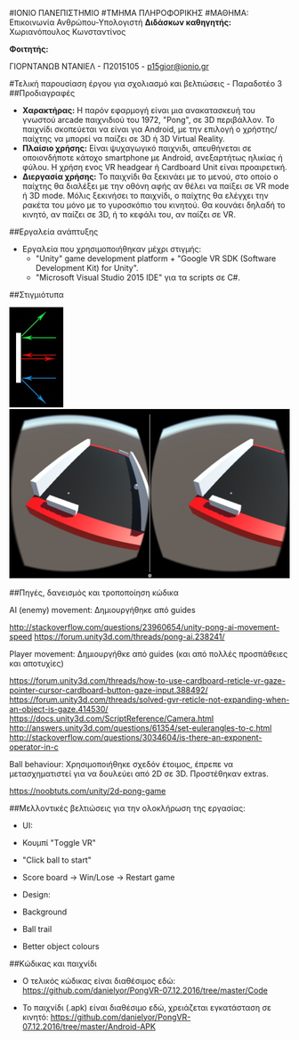 #ΙΟΝΙΟ ΠΑΝΕΠΙΣΤΗΜΙΟ 
#ΤΜΗΜΑ ΠΛΗΡΟΦΟΡΙΚΗΣ
#ΜΑΘΗΜΑ: Επικοινωνία Ανθρώπου-Υπολογιστή
**Διδάσκων καθηγητής:** Χωριανόπουλος Κωνσταντίνος

**Φοιτητής:**

ΓΙΟΡΝΤΑΝΩΒ ΝΤΑΝΙΕΛ - Π2015105 - p15gior@ionio.gr

#Τελική παρουσίαση έργου για σχολιασμό και βελτιώσεις - Παραδοτέο 3
##Προδιαγραφές

* **Χαρακτήρας:** Η παρόν εφαρμογή είναι μια ανακατασκευή του γνωστού arcade παιχνιδιού του 1972, "Pong", σε 3D περιβάλλον. Το παιχνίδι σκοπεύεται να είναι για Android, με την επιλογή ο χρήστης/παίχτης να μπορεί να παίζει σε 3D ή 3D Virtual Reality.
* **Πλαίσιο χρήσης:** Είναι ψυχαγωγικό παιχνιδι, απευθήνεται σε οποιονδήποτε κάτοχο smartphone με Android, ανεξαρτήτως ηλικίας ή φύλου. Η χρήση ενος VR headgear ή Cardboard Unit είναι προαιρετική.
* **Διεργασία χρήσης:** Το παιχνίδι θα ξεκινάει με το μενού, στο οποίο ο παίχτης θα διαλέξει με την οθόνη αφής αν θέλει να παίξει σε VR mode ή 3D mode. Μόλις ξεκινήσει το παιχνίδι, ο παίχτης θα ελέγχει την ρακέτα του μόνο με το γυροσκόπιο του κινητού. Θα κουνάει δηλαδή το κινητό, αν παίζει σε 3D, ή το κεφάλι του, αν παίζει σε VR.

##Εργαλεία ανάπτυξης

* Εργαλεία που χρησιμοποιήθηκαν μέχρι στιγμής:
  * "Unity" game development platform + "Google VR SDK (Software Development Kit) for Unity".
  * "Microsoft Visual Studio 2015 IDE" για τα scripts σε C#.

##Στιγμιότυπα

![1](1.jpg)
![2](2.jpg)

##Πηγές, δανεισμός και τροποποίηση κώδικα

AI (enemy) movement: Δημιουργήθηκε από guides

http://stackoverflow.com/questions/23960654/unity-pong-ai-movement-speed
https://forum.unity3d.com/threads/pong-ai.238241/

Player movement: Δημιουργήθκε από guides (και από πολλές προσπάθειες και αποτυχίες)

https://forum.unity3d.com/threads/how-to-use-cardboard-reticle-vr-gaze-pointer-cursor-cardboard-button-gaze-input.388492/
https://forum.unity3d.com/threads/solved-gvr-reticle-not-expanding-when-an-object-is-gaze.414530/
https://docs.unity3d.com/ScriptReference/Camera.html
http://answers.unity3d.com/questions/61354/set-eulerangles-to-c.html
http://stackoverflow.com/questions/3034604/is-there-an-exponent-operator-in-c

Ball behaviour: Χρησιμοποιήθηκε σχεδόν έτοιμος, έπρεπε να μετασχηματιστεί για να δουλεύει από 2D σε 3D. Προστέθηκαν extras.

https://noobtuts.com/unity/2d-pong-game

##Μελλοντικές βελτιώσεις για την ολοκλήρωση της εργασίας:
* UI:
 * Κουμπί "Τoggle VR"
 * "Click ball to start"
 * Score board -> Win/Lose -> Restart game

* Design:
 * Background
 * Ball trail
 * Better object colours
 
##Κώδικας και παιχνίδι
* Ο τελικός κώδικας είναι διαθέσιμος εδώ: https://github.com/danielyor/PongVR-07.12.2016/tree/master/Code

* Το παιχνίδι (.apk) είναι διαθέσιμο εδώ, χρειάζεται εγκατάσταση σε κινητό: https://github.com/danielyor/PongVR-07.12.2016/tree/master/Android-APK
